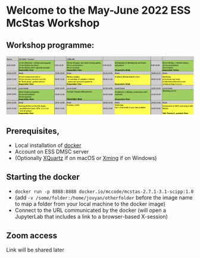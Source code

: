 # Welcome to the May-June 2022 ESS McStas Workshop

## Workshop programme:
[![Workshop programme](pics/programme.png)](https://docs.google.com/spreadsheets/d/1KWNWQxnGK3B8UPHIBGtvUSGSvkVtw4gwqExXmb3KR2k/edit?usp=sharing)

## Prerequisites, 
- Local installation of [docker](https://www.docker.com/products/docker-desktop)
- Account on ESS DMSC server
- (Optionally [XQuartz](https://www.xquartz.org) if on macOS or [Xming](https://sourceforge.net/projects/xming/files/latest/download) if on Windows)

## Starting the docker
- ```docker run -p 8888:8888 docker.io/mccode/mcstas-2.7.1-3.1-scipp:1.0``` 
- (add ```-v /some/folder:/home/jovyan/otherfolder``` before the image name to map a folder from your local machine to the docker image)
- Connect to the URL communicated by the docker (will open a
  JupyterLab that includes a link to a browser-based X-session)

## Zoom access
Link will be shared later
